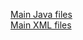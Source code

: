 [Main Java files](https://github.com/DroidFreak32/MADLabApps/tree/a10_call_intent/app/src/main/java/com/example/student/mad_labapp)  
[Main XML files](https://github.com/DroidFreak32/MADLabApps/tree/a10_call_intent/app/src/main/res/layout)  
